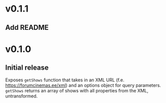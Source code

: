 # v0.1.1
## Add README

<!-- -->

# v0.1.0
## Initial release

Exposes `getShows` function that takes in an XML URL (f.e. https://forumcinemas.ee/xml) and an options object for query parameters.
`getShows` returns an array of shows with all properties from the XML, untransformed.
